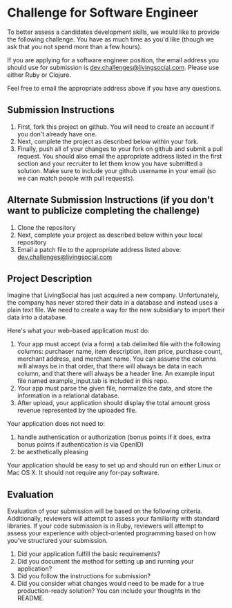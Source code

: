 # Challenge for Software Engineer
To better assess a candidates development skills, we would like to provide the following challenge.  You have as much time as you'd like (though we ask that you not spend more than a few hours).

If you are applying for a software engineer position, the email address you should use for submission is [dev.challenges@livingsocial.com](mailto:dev.challenges@livingsocial.com).  Please use either Ruby or Clojure.

Feel free to email the appropriate address above if you have any questions.

## Submission Instructions
1. First, fork this project on github.  You will need to create an account if you don't already have one.
2. Next, complete the project as described below within your fork.
3. Finally, push all of your changes to your fork on github and submit a pull request.  You should also email the appropriate address listed in the first section and your recruiter to let them know you have submitted a solution.  Make sure to include your github username in your email (so we can match people with pull requests).

## Alternate Submission Instructions (if you don't want to publicize completing the challenge)
1. Clone the repository
2. Next, complete your project as described below within your local repository
3. Email a patch file to the appropriate address listed above: [dev.challenges@livingsocial.com](dev.challenges@livingsocial.com)

## Project Description
Imagine that LivingSocial has just acquired a new company.  Unfortunately, the company has never stored their data in a database and instead uses a plain text file.  We need to create a way for the new subsidiary to import their data into a database.

Here's what your web-based application must do:

1. Your app must accept (via a form) a tab delimited file with the following columns: purchaser name, item description, item price, purchase count, merchant address, and merchant name.  You can assume the columns will always be in that order, that there will always be data in each column, and that there will always be a header line.  An example input file named example_input.tab is included in this repo.
2. Your app must parse the given file, normalize the data, and store the information in a relational database.
3. After upload, your application should display the total amount gross revenue represented by the uploaded file.

Your application does not need to:

1. handle authentication or authorization (bonus points if it does, extra bonus points if authentication is via OpenID)
2. be aesthetically pleasing

Your application should be easy to set up and should run on either Linux or Mac OS X.  It should not require any for-pay software.

## Evaluation
Evaluation of your submission will be based on the following criteria. Additionally, reviewers will attempt to assess your familiarity with standard libraries. If your code submission is in Ruby, reviewers will attempt to assess your experience with object-oriented programming based on how you've structured your submission.

1. Did your application fulfill the basic requirements?
2. Did you document the method for setting up and running your application?
3. Did you follow the instructions for submission?
4. Did you consider what changes would need to be made for a true production-ready solution? You can include your thoughts in the README.
